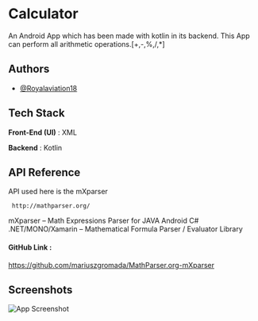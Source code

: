 
# Calculator
An Android App which has been made with kotlin in its backend.
This App can perform all arithmetic operations.[+,-,%,/,*]


## Authors

- [@Royalaviation18](https://www.github.com/Royalaviation18)


## Tech Stack

**Front-End (UI)** : XML

**Backend** : Kotlin


## API Reference

API used here is the mXparser

```http
 http://mathparser.org/
```

mXparser – Math Expressions Parser for JAVA Android C# .NET/MONO/Xamarin – Mathematical Formula Parser / Evaluator Library

#### GitHub Link :
https://github.com/mariuszgromada/MathParser.org-mXparser


## Screenshots

![App Screenshot](https://via.placeholder.com/300x600/https://github.com/Royalaviation18/Latest_Calculator/blob/main/Cal1_SSGb.png)

